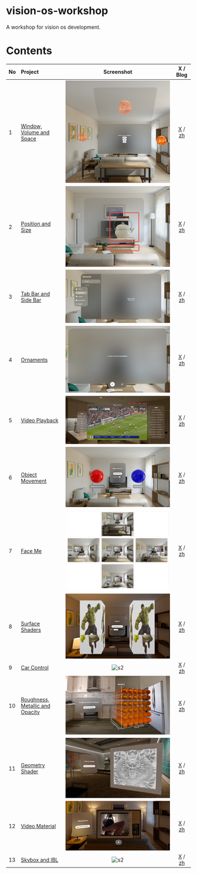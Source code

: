 # vision-os-workshop
A workshop for vision os development.

# Contents

| No | Project | Screenshot | X / Blog |
|:--|:--|:--:|:--:|
| 1 | [Window, Volume and Space](1_WindowVolumeSpace) | ![s1](/1_WindowVolumeSpace/1_WindowVolumeSpace.png)| [X](https://twitter.com/xchester16/status/1739982269841080427) / [zh](https://xz3t11cmy1.feishu.cn/wiki/UaYSw4pyniTSeWkMk4ScJUS0nbb) |
| 2 | [Position and Size](2_PositionAndSize) | ![s2](/2_PositionAndSize/2_PositionAndSize.png) | [X](https://twitter.com/xchester16/status/1740289283502776380) / [zh](https://xz3t11cmy1.feishu.cn/wiki/R9RewMYggiOPN5kUkkcc1Ms3nBe) |
| 3 | [Tab Bar and Side Bar](3_TabBarAndSideBar) | ![s2](/3_TabBarAndSideBar/3_TabBarAndSideBar.png) | [X](https://twitter.com/xchester16/status/1741116677469925612) / [zh](https://xz3t11cmy1.feishu.cn/wiki/S2GzwMEg2irRuPkMYNYcXc06n2e) |
| 4 | [Ornaments](4_Ornaments) | ![s2](/4_Ornaments/4_Ornaments.png) | [X](https://twitter.com/xchester16/status/1741734126645084559) / [zh](https://xz3t11cmy1.feishu.cn/wiki/AX30wDyG9iamgskAUqYcM7GEnld) |
| 5 | [Video Playback](5_VideoPlayback) | ![s2](/5_VideoPlayback/5_VideoPlayback.png) | [X](https://twitter.com/xchester16/status/1742536344935731383) / [zh](https://xz3t11cmy1.feishu.cn/wiki/LNv1wZX7figPuokSYSUcLGHqnXb) |
| 6 | [Object Movement](6_ObjectMovement) | ![s2](/6_ObjectMovement/6_ObjectMovement.png) | [X](https://twitter.com/xchester16/status/1744379917213614198) / [zh](https://xz3t11cmy1.feishu.cn/wiki/CZn8wwb3KixV7yktxKCc0tRon6X) |
| 7 | [Face Me](7_FaceMe) | ![s2](/7_FaceMe/7_FaceMe.png) | [X](https://twitter.com/xchester16/status/1745098055618314432) / [zh](https://xz3t11cmy1.feishu.cn/wiki/S5vjwUDWYivnN1kd9hWcHFURn6f) |
| 8 | [Surface Shaders](8_SurfaceShaders) | ![s2](/8_SurfaceShaders/8_SurfaceShaders.png) | [X](https://twitter.com/xchester16/status/1745873603802136946) / [zh](https://xz3t11cmy1.feishu.cn/wiki/RFMhw76FeiriH4kRX0BcCL3GnAe) |
| 9 | [Car Control](9_CarControl) | ![s2](/9_CarControl/9_CarControl.png) | [X](https://twitter.com/xchester16/status/1746941257862242665) / [zh](https://xz3t11cmy1.feishu.cn/wiki/OkFnwfAzaiUXBgkWobxc67Cin5e)|
| 10 | [Roughness, Metallic and Opacity](10_PBR) | ![s2](/10_PBR/10_PBR.png) | [X](https://twitter.com/xchester16/status/1750551209206047129) / [zh](https://xz3t11cmy1.feishu.cn/wiki/RyrAwSXmEisRRnkNw5OcFwR5nme)|
| 11 | [Geometry Shader](11_GeometryShader) | ![s2](/11_GeometryShader/11_GeometryShader.png) | [X](https://twitter.com/xchester16/status/1752354145154261262) / [zh](https://xz3t11cmy1.feishu.cn/wiki/CePOwQrs5iommEkDGPbckerynve)|
| 12 | [Video Material](12_VideoMaterial) | ![s2](/12_VideoMaterial/12_VideoMaterial.png) | [X](https://twitter.com/xchester16/status/1752979955426951322) / [zh](https://xz3t11cmy1.feishu.cn/wiki/YIOqwhtlriQtvbk99tyc8OAZnCx)|
| 13 | [Skybox and IBL](13_Skybox) | ![s2](/13_Skybox/13_Skybox.png) | [X](https://twitter.com/xchester16/status/1759915122779463923) / [zh](https://xz3t11cmy1.feishu.cn/wiki/Z3YtwcEjpiZGNAkkmHtcLaVrnSe)|